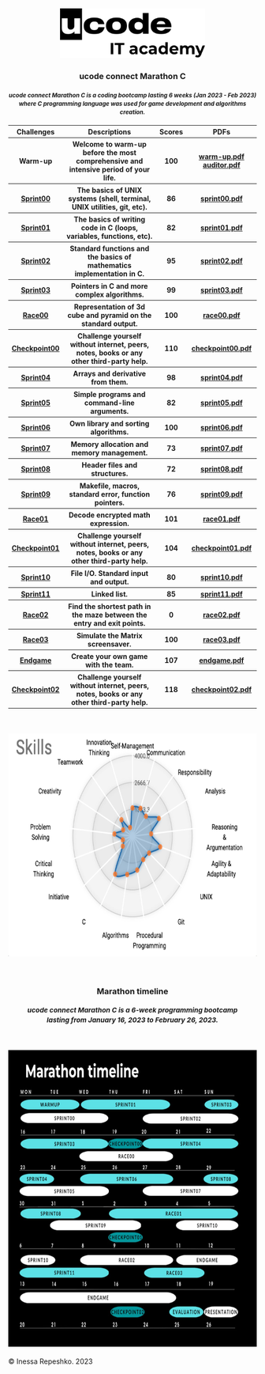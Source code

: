 <head>
    <h3>
        <p align="center">
            <a href="https://ucode.world/en/" target="ucode_logo">
                <img src="https://github.com/InessaRepeshko/ucode-connect-Marathon-C/blob/main/screens/ucode_it_academy_logo.svg" height="100px">
            </a>
        </p>
    </h3>
    <h3>
        <p align="center">ucode connect Marathon C</p>
    </h3>
    <h4>
        <p align="center"><small><i>ucode connect Marathon C is a coding bootcamp lasting 6 weeks (Jan 2023 - Feb 2023)<br>where C programming language was used for game development and algorithms creation.</i></small>
        </p>
    </h4>
</head>

<body>
    <table width="100%" border="0" cellpadding="1" align="center">  
        <tr>
            <th>Challenges</th>
            <th>Descriptions</th>
            <th>Scores</th>
            <th>PDFs</th>
        </tr>
        <tr>
            <th>Warm-up</th>
            <th>Welcome to warm-up before the most comprehensive and intensive period of your life.</th>
            <th>100</th>
            <th>
                <a href="https://github.com/InessaRepeshko/ucode-connect-Marathon-C/blob/main/documents/connect-warm-up.pdf" target="_blank">warm-up.pdf</a>
                <a href="https://github.com/InessaRepeshko/ucode-connect-Marathon-C/blob/main/documents/auditor_style_guide.pdf" target="_blank">auditor.pdf</a>
            </th>
        </tr>
        <tr>
            <th><a href="https://github.com/InessaRepeshko/ucode-connect-Marathon-C/tree/main/sprint00" target="_blank">Sprint00</a></th>
            <th>The basics of UNIX systems (shell, terminal, UNIX utilities, git, etc).</th>
            <th>86</th>
            <th><a href="https://github.com/InessaRepeshko/ucode-connect-Marathon-C/blob/main/documents/sprint00.pdf" target="_blank">sprint00.pdf</a></th>
        </tr>
        <tr>
            <th><a href="https://github.com/InessaRepeshko/ucode-connect-Marathon-C/tree/main/sprint01" target="_blank">Sprint01</a></th>
            <th>The basics of writing code in C (loops, variables, functions, etc).</th>
            <th>82</th>
            <th><a href="https://github.com/InessaRepeshko/ucode-connect-Marathon-C/blob/main/documents/sprint01.pdf" target="_blank">sprint01.pdf</a></th>
        </tr>
        <tr>
            <th><a href="https://github.com/InessaRepeshko/ucode-connect-Marathon-C/tree/main/sprint02" target="_blank">Sprint02</a></th>
            <th>Standard functions and the basics of mathematics implementation in C.</th>
            <th>95</th>
            <th><a href="https://github.com/InessaRepeshko/ucode-connect-Marathon-C/blob/main/documents/sprint02.pdf" target="_blank">sprint02.pdf</a></th>
        </tr>
        <tr>
            <th><a href="https://github.com/InessaRepeshko/ucode-connect-Marathon-C/tree/main/sprint03" target="_blank">Sprint03</a></th>
            <th>Pointers in C and more complex algorithms.</th>
            <th>99</th>
            <th><a href="https://github.com/InessaRepeshko/ucode-connect-Marathon-C/blob/main/documents/sprint03.pdf" target="_blank">sprint03.pdf</a></th>
        </tr>
        <tr>
            <th><a href="https://github.com/InessaRepeshko/ucode-connect-Marathon-C/tree/main/race00" target="_blank">Race00</a></th>
            <th>Representation of 3d cube and pyramid on the standard output.</th>
            <th>100</th>
            <th><a href="https://github.com/InessaRepeshko/ucode-connect-Marathon-C/blob/main/documents/race00.pdf" target="_blank">race00.pdf</a></th>
        </tr>
        <tr>
            <th><a href="https://github.com/InessaRepeshko/ucode-connect-Marathon-C/tree/main/checkpoint00" target="_blank">Checkpoint00</a></th>
            <th>Challenge yourself without internet, peers, notes, books or any other third-party help.</th>
            <th>110</th>
            <th><a href="https://github.com/InessaRepeshko/ucode-connect-Marathon-C/blob/main/documents/checkpoint00.pdf" target="_blank">checkpoint00.pdf</a></th>
        </tr>
        <tr>
            <th><a href="https://github.com/InessaRepeshko/ucode-connect-Marathon-C/tree/main/sprint04" target="_blank">Sprint04</a></th>
            <th>Arrays and derivative from them.</th>
            <th>98</th>
            <th><a href="https://github.com/InessaRepeshko/ucode-connect-Marathon-C/blob/main/documents/sprint04.pdf" target="_blank">sprint04.pdf</a></th>
        </tr>
        <tr>
            <th><a href="https://github.com/InessaRepeshko/ucode-connect-Marathon-C/tree/main/sprint05" target="_blank">Sprint05</a></th>
            <th>Simple programs and command-line arguments.</th>
            <th>82</th>
            <th><a href="https://github.com/InessaRepeshko/ucode-connect-Marathon-C/blob/main/documents/sprint05.pdf" target="_blank">sprint05.pdf</a></th>
        </tr>
        <tr>
            <th><a href="https://github.com/InessaRepeshko/ucode-connect-Marathon-C/tree/main/sprint06" target="_blank">Sprint06</a></th>
            <th>Own library and sorting algorithms.</th>
            <th>100</th>
            <th><a href="https://github.com/InessaRepeshko/ucode-connect-Marathon-C/blob/main/documents/sprint06.pdf" target="_blank">sprint06.pdf</a></th>
        </tr>
        <tr>
            <th><a href="https://github.com/InessaRepeshko/ucode-connect-Marathon-C/tree/main/sprint07" target="_blank">Sprint07</a></th>
            <th>Memory allocation and memory management.</th>
            <th>73</th>
            <th><a href="https://github.com/InessaRepeshko/ucode-connect-Marathon-C/blob/main/documents/sprint07.pdf" target="_blank">sprint07.pdf</a></th>
        </tr>
        <tr>
            <th><a href="https://github.com/InessaRepeshko/ucode-connect-Marathon-C/tree/main/sprint08" target="_blank">Sprint08</a></th>
            <th>Header files and structures.</th>
            <th>72</th>
            <th><a href="https://github.com/InessaRepeshko/ucode-connect-Marathon-C/blob/main/documents/sprint08.pdf" target="_blank">sprint08.pdf</a></th>
        </tr>
        <tr>
            <th><a href="https://github.com/InessaRepeshko/ucode-connect-Marathon-C/tree/main/sprint09" target="_blank">Sprint09</a></th>
            <th>Makefile, macros, standard error, function pointers.</th>
            <th>76</th>
            <th><a href="https://github.com/InessaRepeshko/ucode-connect-Marathon-C/blob/main/documents/sprint09.pdf" target="_blank">sprint09.pdf</a></th>
        </tr>
        <tr>
            <th><a href="https://github.com/InessaRepeshko/ucode-connect-Marathon-C/tree/main/race01" target="_blank">Race01</a></th>
            <th>Decode encrypted math expression.</th>
            <th>101</th>
            <th><a href="https://github.com/InessaRepeshko/ucode-connect-Marathon-C/blob/main/documents/race01.pdf" target="_blank">race01.pdf</a></th>
        </tr>
        <tr>
            <th><a href="https://github.com/InessaRepeshko/ucode-connect-Marathon-C/tree/main/checkpoint01" target="_blank">Checkpoint01</a></th>
            <th>Challenge yourself without internet, peers, notes, books or any other third-party help.</th>
            <th>104</th>
            <th><a href="https://github.com/InessaRepeshko/ucode-connect-Marathon-C/blob/main/documents/checkpoint01.pdf" target="_blank">checkpoint01.pdf</a></th>
        </tr>
        <tr>
            <th><a href="https://github.com/InessaRepeshko/ucode-connect-Marathon-C/tree/main/sprint10" target="_blank">Sprint10</a></th>
            <th>File I/O. Standard input and output.</th>
            <th>80</th>
            <th><a href="https://github.com/InessaRepeshko/ucode-connect-Marathon-C/blob/main/documents/sprint10.pdf" target="_blank">sprint10.pdf</a></th>
        </tr>
        <tr>
            <th><a href="https://github.com/InessaRepeshko/ucode-connect-Marathon-C/tree/main/sprint11" target="_blank">Sprint11</a></th>
            <th>Linked list.</th>
            <th>85</th>
            <th><a href="https://github.com/InessaRepeshko/ucode-connect-Marathon-C/blob/main/documents/sprint11.pdf" target="_blank">sprint11.pdf</a></th>
        </tr>
        <tr>
            <th><a href="https://github.com/InessaRepeshko/ucode-connect-Marathon-C/tree/main/race02" target="_blank">Race02</a></th>
            <th>Find the shortest path in the maze between the entry and exit points.</th>
            <th>0</th>
            <th><a href="https://github.com/InessaRepeshko/ucode-connect-Marathon-C/blob/main/documents/race02.pdf" target="_blank">race02.pdf</a></th>
        </tr>
        <tr>
            <th><a href="https://github.com/InessaRepeshko/ucode-connect-Marathon-C/tree/main/race03" target="_blank">Race03</a></th>
            <th>Simulate the Matrix screensaver.</th>
            <th>100</th>
            <th><a href="https://github.com/InessaRepeshko/ucode-connect-Marathon-C/blob/main/documents/race03.pdf" target="_blank">race03.pdf</a></th>
        </tr>
        <tr>
            <th><a href="https://github.com/InessaRepeshko/ucode-connect-Marathon-C-endgame" target="_blank">Endgame</a></th>
            <th>Create your own game with the team.</th>
            <th>107</th>
            <th><a href="https://github.com/InessaRepeshko/ucode-connect-Marathon-C/blob/main/documents/endgame.pdf" target="_blank">endgame.pdf</a></th>
        </tr>
        <tr>
            <th><a href="https://github.com/InessaRepeshko/ucode-connect-Marathon-C/tree/main/checkpoint02" target="_blank">Checkpoint02</a></th>
            <th>Challenge yourself without internet, peers, notes, books or any other third-party help.</th>
            <th>118</th>
            <th><a href="https://github.com/InessaRepeshko/ucode-connect-Marathon-C/blob/main/documents/checkpoint02.pdf" target="_blank">checkpoint02.pdf</a></th>
        </tr>
    </table>
    <br>
    <h4>
        <p align="center">
            <a href="https://www.linkedin.com/in/inessarepeshko/" target="skills">
                <img src="https://github.com/InessaRepeshko/ucode-connect-Marathon-C/blob/main/screens/skills.png" height="450px">
            </a>
        </p>
    </h4>
    <br>
    <h3>
        <p align="center">Marathon timeline</p>
        <p align="center"><small><i>ucode connect Marathon C is a 6-week programming bootcamp<br>lasting from January 16, 2023 to February 26, 2023.</i></small>
        </p><br>
        <p align="center">
            <a href="https://www.linkedin.com/in/inessarepeshko/" target="timeline">
                <img src="https://github.com/InessaRepeshko/ucode-connect-Marathon-C/blob/main/screens/marathon_timeline.jpg" height="600px">
            </a>
        </p>
    </h3>
</body>

© Inessa Repeshko. 2023
